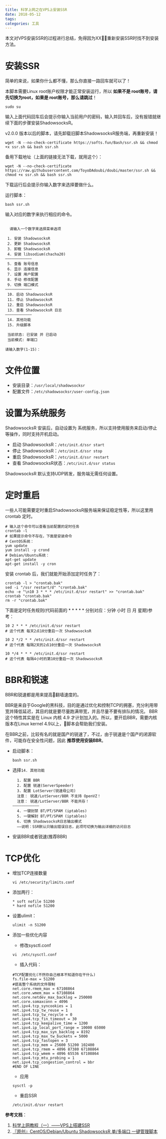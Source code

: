 ```yaml
---
title: 科学上网之在VPS上安装SSR
date: 2018-05-12
tags:
categories: 工具
---
```


本文对VPS安装SSR的过程进行总结，免得因为XX重新安装SSR时找不到安装方法。

# 安装SSR

简单的来说，如果你什么都不懂，那么你直接一路回车就可以了！
<!-- more -->
本脚本需要Linux root账户权限才能正常安装运行，所以 **如果不是 root账号，请先切换为root，如果是 root账号，那么请跳过**！

```
sudo su
```
输入上面代码回车后会提示你输入当前用户的密码，输入并回车后，没有报错就继续下面的步骤安装ShadowsocksR。

v2.0.0 版本以后的脚本，请先卸载旧脚本ShadowsocksR服务端，再重新安装！

```
wget -N --no-check-certificate https://softs.fun/Bash/ssr.sh && chmod +x ssr.sh && bash ssr.sh
```
备用下载地址（上面的链接无法下载，就用这个）：
```
wget -N --no-check-certificate https://raw.githubusercontent.com/ToyoDAdoubi/doubi/master/ssr.sh && chmod +x ssr.sh && bash ssr.sh
```
下载运行后会提示你输入数字来选择要做什么。

运行脚本：

```
bash ssr.sh
```
输入对应的数字来执行相应的命令。
```

  请输入一个数字来选择菜单选项

 1. 安装 ShadowsocksR
 2. 更新 ShadowsocksR
 3. 卸载 ShadowsocksR
 4. 安装 libsodium(chacha20)
————————————
 5. 查看 账号信息
 6. 显示 连接信息
 7. 设置 用户配置
 8. 手动 修改配置
 9. 切换 端口模式
————————————
 10. 启动 ShadowsocksR
 11. 停止 ShadowsocksR
 12. 重启 ShadowsocksR
 13. 查看 ShadowsocksR 日志
————————————
 14. 其他功能
 15. 升级脚本

 当前状态: 已安装 并 已启动
 当前模式: 单端口

请输入数字(1-15)：
```

# 文件位置

- 安装目录：`/usr/local/shadowsocksr`
- 配置文件：`/etc/shadowsocksr/user-config.json`

# 设置为系统服务

ShadowsocksR 安装后，自动设置为 系统服务，所以支持使用服务来启动/停止等操作，同时支持开机启动。

- 启动 ShadowsocksR：`/etc/init.d/ssr start`
- 停止 ShadowsocksR：`/etc/init.d/ssr stop`
- 重启 ShadowsocksR：`/etc/init.d/ssr restart`
- 查看 ShadowsocksR状态：`/etc/init.d/ssr status`

ShadowsocksR 默认支持UDP转发，服务端无需任何设置。

# 定时重启

一些人可能需要定时重启ShadowsocksR服务端来保证稳定性等，所以这里用 crontab 定时。


```
# 输入这个命令可以查看当前配置的定时任务
crontab -l
# 如果提示命令不存在，下面是安装命令
# CentOS系统：
yum update
yum install -y crond
# Debian/Ubuntu系统：
apt-get update
apt-get install -y cron
```

安装 crontab 后，我们就能开始添加定时任务了：

```
crontab -l > "crontab.bak"
sed -i "/ssr restart/d" "crontab.bak"
echo -e "\n10 3 * * * /etc/init.d/ssr restart" >> "crontab.bak"
crontab "crontab.bak"
rm -r "crontab.bak"
```

下面是定时任务规则(代码前面的 * * * * * 分别对应：分钟 小时 日 月 星期)参考：

```
10 2 * * * /etc/init.d/ssr restart
# 这个代表 每天2点10分重启一次 ShadowsocksR

10 2 */2 * * /etc/init.d/ssr restart
# 这个代表 每隔2天的2点10分重启一次 ShadowsocksR

10 */4 * * * /etc/init.d/ssr restart
# 这个代表 每隔4小时的第10分重启一次 ShadowsocksR
```

# BBR和锐速

BBR和锐速都是用来提高翻墙速度的。

BBR是来自于Google的黑科技，目的是通过优化和控制TCP的拥塞，充分利用带宽并降低延迟，其目的就是要尽量跑满带宽，并且尽量不要有排队的情况。
BBR 这个特性其实是在 Linux 内核 4.9 才计划加入的。所以，要开启BBR，需要内核版本在Linux kernel 4.9以上，脚本会帮助我们安装。

在BBR之前，比较有名的就是国产的锐速了，不过，由于锐速是个国产的闭源软件，可能存在安全性问题，因此 **推荐使用安装BBR**。

- 启动脚本：
    ```
    bash ssr.sh
    ```
- 选择`14. 其他功能`
    ```
      1. 配置 BBR
      2. 配置 锐速(ServerSpeeder)
      3. 配置 LotServer(锐速母公司)
      注意： 锐速/LotServer/BBR 不支持 OpenVZ！
      注意： 锐速/LotServer/BBR 不能共存！
    ————————————
      4. 一键封禁 BT/PT/SPAM (iptables)
      5. 一键解封 BT/PT/SPAM (iptables)
      6. 切换 ShadowsocksR日志输出模式
      ——说明：SSR默认只输出错误日志，此项可切换为输出详细的访问日志
    ```
- 安装BBR或者锐速(推荐BBR)


# TCP优化
- 增加TCP连接数量
    ```
    vi /etc/security/limits.conf
    ```
- 添加两行：
    ```
    * soft nofile 51200
    * hard nofile 51200
    ```
- 设置ulimit：
    ```
    ulimit -n 51200
    ```

- 添加一些优化内容
    - 修改sysctl.conf
    ```
    vi  /etc/sysctl.conf
    ```
    - 插入代码：
    ```
    #TCP配置优化(不然你自己根本不知道你在干什么)
    fs.file-max = 51200
    #提高整个系统的文件限制
    net.core.rmem_max = 67108864
    net.core.wmem_max = 67108864
    net.core.netdev_max_backlog = 250000
    net.core.somaxconn = 4096
    net.ipv4.tcp_syncookies = 1
    net.ipv4.tcp_tw_reuse = 1
    net.ipv4.tcp_tw_recycle = 0
    net.ipv4.tcp_fin_timeout = 30
    net.ipv4.tcp_keepalive_time = 1200
    net.ipv4.ip_local_port_range = 10000 65000
    net.ipv4.tcp_max_syn_backlog = 8192
    net.ipv4.tcp_max_tw_buckets = 5000
    net.ipv4.tcp_fastopen = 3
    net.ipv4.tcp_mem = 25600 51200 102400
    net.ipv4.tcp_rmem = 4096 87380 67108864
    net.ipv4.tcp_wmem = 4096 65536 67108864
    net.ipv4.tcp_mtu_probing = 1
    net.ipv4.tcp_congestion_control = bbr
    #END OF LINE
    ```
    - 应用
    ```
    sysctl -p
    ```
    - 重启SSR
    ```
    /etc/init.d/ssr restart
    ```

**参考文档**：
1. [科学上网教程（一）——VPS上搭建SSR](https://jasper-1024.github.io/2016/06/26/VPS%E7%A7%91%E5%AD%A6%E4%B8%8A%E7%BD%91%E6%95%99%E7%A8%8B%E7%B3%BB%E5%88%97/)
2. [『原创』CentOS/Debian/Ubuntu ShadowsocksR 单/多端口 一键管理脚本](https://doub.io/ss-jc42)
